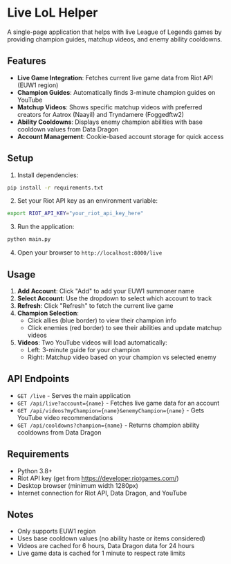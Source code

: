 # Live LoL Helper

A single-page application that helps with live League of Legends games by providing champion guides, matchup videos, and enemy ability cooldowns.

## Features

- **Live Game Integration**: Fetches current live game data from Riot API (EUW1 region)
- **Champion Guides**: Automatically finds 3-minute champion guides on YouTube
- **Matchup Videos**: Shows specific matchup videos with preferred creators for Aatrox (Naayil) and Tryndamere (Foggedftw2)
- **Ability Cooldowns**: Displays enemy champion abilities with base cooldown values from Data Dragon
- **Account Management**: Cookie-based account storage for quick access

## Setup

1. Install dependencies:
```bash
pip install -r requirements.txt
```

2. Set your Riot API key as an environment variable:
```bash
export RIOT_API_KEY="your_riot_api_key_here"
```

3. Run the application:
```bash
python main.py
```

4. Open your browser to `http://localhost:8000/live`

## Usage

1. **Add Account**: Click "Add" to add your EUW1 summoner name
2. **Select Account**: Use the dropdown to select which account to track
3. **Refresh**: Click "Refresh" to fetch the current live game
4. **Champion Selection**: 
   - Click allies (blue border) to view their champion info
   - Click enemies (red border) to see their abilities and update matchup videos
5. **Videos**: Two YouTube videos will load automatically:
   - Left: 3-minute guide for your champion
   - Right: Matchup video based on your champion vs selected enemy

## API Endpoints

- `GET /live` - Serves the main application
- `GET /api/live?account={name}` - Fetches live game data for an account
- `GET /api/videos?myChampion={name}&enemyChampion={name}` - Gets YouTube video recommendations
- `GET /api/cooldowns?champion={name}` - Returns champion ability cooldowns from Data Dragon

## Requirements

- Python 3.8+
- Riot API key (get from https://developer.riotgames.com/)
- Desktop browser (minimum width 1280px)
- Internet connection for Riot API, Data Dragon, and YouTube

## Notes

- Only supports EUW1 region
- Uses base cooldown values (no ability haste or items considered)
- Videos are cached for 6 hours, Data Dragon data for 24 hours
- Live game data is cached for 1 minute to respect rate limits
